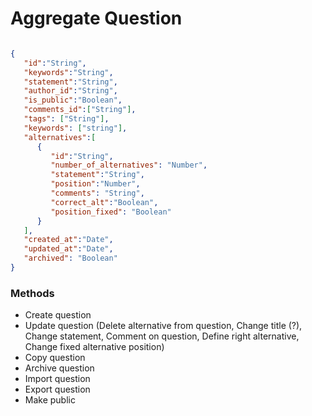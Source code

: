# Aggregate Question

```json

{
   "id":"String",
   "keywords":"String",
   "statement":"String",
   "author_id":"String",
   "is_public":"Boolean",
   "comments_id":["String"],
   "tags": ["String"],
   "keywords": ["string"],
   "alternatives":[
      {
         "id":"String",
         "number_of_alternatives": "Number",
         "statement":"String",
         "position":"Number",
         "comments": "String",
         "correct_alt":"Boolean",
         "position_fixed": "Boolean"
      }
   ],
   "created_at":"Date",
   "updated_at":"Date",
   "archived": "Boolean"
}

```

### Methods 

- Create question 
- Update question (Delete alternative from question, Change title (?), Change statement, Comment on question, Define right alternative, Change fixed alternative position)
- Copy question 
- Archive question
- Import question 
- Export question
- Make public
